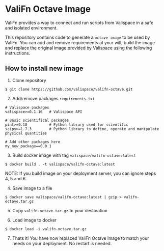 # ValiFn Octave Image

ValiFn provides a way to connect and run scripts from Valispace in a safe and isolated environment.

This repository contains code to generate a `octave image` to be used by ValiFn.
You can add and remove requirements at your will, build the image and replace the original image provided by Valispace using the following instructions.

## How to install new image

1. Clone repository
```
$ git clone https://github.com/valispace/valifn-octave.git
```

2. Add/remove packages `requirements.txt`
```
# Valispace packages
valispace>=0.1.16   # Valispace API

# Basic scientifical packages
pint>=0.18          # Python library used for scientific
scipy>=1.7.3        # Python library to define, operate and manipulate physical quantities

# Add other packages here
my_new_package==0.0.1
```

3. Build docker image with tag `valispace/valifn-octave:latest`
```
$ docker build . -t valispace/valifn-octave:latest
```

NOTE: If you build image on your deployment server, you can ignore steps 4, 5 and 6.

4. Save image to a file
```
$ docker save valispace/valifn-octave:latest | gzip > valifn-octave.tar.gz
```

5. Copy `valifn-octave.tar.gz` to your destination

6. Load image to docker
```
$ docker load -i valifn-octave.tar.gz
```

7. Thats it! You have now replaced ValiFn Octave Image to match your needs on your deployment. No restart is needed.
